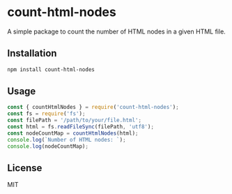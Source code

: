 # count-html-nodes

A simple package to count the number of HTML nodes in a given HTML file.

## Installation

```bash
npm install count-html-nodes
```

## Usage

```javascript
const { countHtmlNodes } = require('count-html-nodes');
const fs = require('fs');
const filePath = '/path/to/your/file.html';
const html = fs.readFileSync(filePath, 'utf8');
const nodeCountMap = countHtmlNodes(html);
console.log(`Number of HTML nodes: `);
console.log(nodeCountMap);
```

## License

MIT
